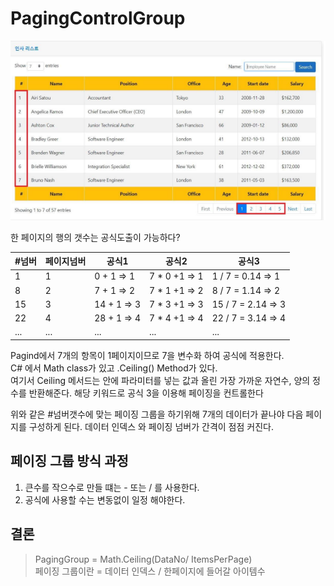 # PagingControlGroup
![ResultPage](../Images/ResultPage.png)

한 페이지의 행의 갯수는 공식도출이 가능하다?

|#넘버|페이지넘버|공식1|공식2|공식3|
|---|---|---|---|---|
|1|1|0 + 1 => 1| 7 * 0 +1 => 1 |1 / 7 = 0.14 => 1|
|8|2|7 + 1 => 2| 7 * 1 +1 => 2| 8 / 7 = 1.14 => 2|
|15|3|14 + 1 => 3|7 * 3 +1 => 3 | 15 / 7 = 2.14 => 3|
|22|4|28 + 1 => 4|7 * 4 +1 => 4 | 22 / 7 = 3.14 => 4 |
|...|...|...|... |... |

Pagind에서 7개의 항목이 1페이지이므로 7을 변수화 하여 공식에 적용한다.  
C# 에서 Math class가 있고 .Ceiling() Method가 있다.  
여기서 Ceiling 메서드는 안에 파라미터를 넣는 값과 올린 가장 가까운 자연수, 양의 정수를 반환해준다. 해당 키워드로 공식 3을 이용해 페이징을 컨트롤한다

위와 같은 #넘버갯수에 맞는 페이징 그룹을 하기위해 7개의 데이터가 끝나야 다음 페이지를 구성하게 된다. 데이터 인덱스 와 페이징 넘버가 간격이 점점 커진다.  

## 페이징 그룹 방식 과정
1. 큰수를 작으수로 만들 떄는 - 또는 / 를 사용한다.
2. 공식에 사용할 수는 변동없이 일정 해야한다.

## 결론
> PagingGroup = Math.Ceiling(DataNo/ ItemsPerPage)  
> 페이징 그룹이란 = 데이터 인덱스 / 한페이지에 들어갈 아이템수
